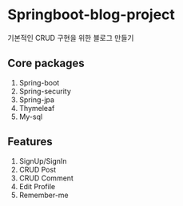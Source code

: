 # Springboot-blog-project
기본적인 CRUD 구현을 위한 블로그 만들기

## Core packages
1. Spring-boot
2. Spring-security
3. Spring-jpa
4. Thymeleaf
5. My-sql

## Features
1. SignUp/SignIn
2. CRUD Post
3. CRUD Comment
4. Edit Profile
5. Remember-me
